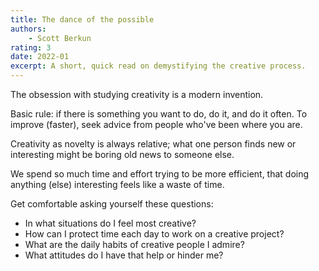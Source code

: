 ```yaml
---
title: The dance of the possible
authors:
    - Scott Berkun
rating: 3
date: 2022-01
excerpt: A short, quick read on demystifying the creative process.
---
```



The obsession with studying creativity is a modern invention.

Basic rule: if there is something you want to do, do it, and do it often. To improve (faster), seek advice from people who've been where you are.

Creativity as novelty is always relative; what one person finds new or interesting might be boring old news to someone else.

We spend so much time and effort trying to be more efficient, that doing anything (else) interesting feels like a waste of time.

Get comfortable asking yourself these questions:

- In what situations do I feel most creative?
- How can I protect time each day to work on a creative project?
- What are the daily habits of creative people I admire?
- What attitudes do I have that help or hinder me?